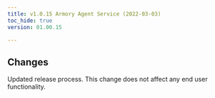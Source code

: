 ```yaml
---
title: v1.0.15 Armory Agent Service (2022-03-03)
toc_hide: true
version: 01.00.15

---
```


## Changes

Updated release process. This change does not affect any end user functionality.
